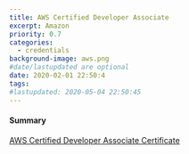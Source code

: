 ```yaml
---
title: AWS Certified Developer Associate
excerpt: Amazon
priority: 0.7
categories:
  - credentials
background-image: aws.png
#date/lastupdated are optional
date: 2020-02-01 22:50:4
tags:
#lastupdated: 2020-05-04 22:50:45
---
```

<h4>Summary</h4>
<a href = "https://github.com/chris-shum/chris-shum.github.io/blob/master/certifications/AWS%20Certified%20Developer%20-%20Associate%20certificate.pdf" target="_blank">
AWS Certified Developer Associate Certificate</a>
